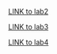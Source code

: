 [LINK to lab2](https://github.com/Robbe-coder/2imd-dev-portfolio)

[LINK to lab3](https://github.com/Robbe-coder/2imd-dev-portfolio/tree/master)

[LINK to lab4](https://github.com/Robbe-coder/2imd-dev-portfolio)